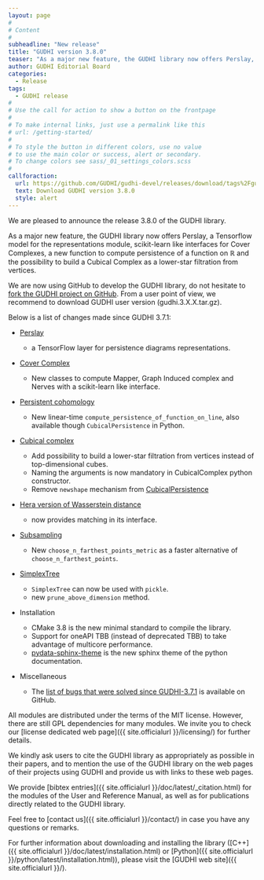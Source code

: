 ```yaml
---
layout: page
#
# Content
#
subheadline: "New release"
title: "GUDHI version 3.8.0"
teaser: "As a major new feature, the GUDHI library now offers Perslay, a Tensorflow model for the representations module, scikit-learn like interfaces for Cover Complexes, a new function to compute persistence of a function on ℝ and the possibility to build a Cubical Complex as a lower-star filtration from vertices."
author: GUDHI Editorial Board
categories:
  - Release
tags:
  - GUDHI release
#
# Use the call for action to show a button on the frontpage
#
# To make internal links, just use a permalink like this
# url: /getting-started/
#
# To style the button in different colors, use no value
# to use the main color or success, alert or secondary.
# To change colors see sass/_01_settings_colors.scss
#
callforaction:
  url: https://github.com/GUDHI/gudhi-devel/releases/download/tags%2Fgudhi-release-3.8.0/gudhi.3.8.0.tar.gz
  text: Download GUDHI version 3.8.0
  style: alert
---
```

We are pleased to announce the release 3.8.0 of the GUDHI library.

As a major new feature, the GUDHI library now offers Perslay, a Tensorflow model for the representations module, scikit-learn like interfaces for Cover Complexes, a new function to compute persistence of a function on ℝ and the possibility to build a Cubical Complex as a lower-star filtration from vertices.

We are now using GitHub to develop the GUDHI library, do not hesitate to [fork the GUDHI project on GitHub](https://github.com/GUDHI/gudhi-devel). From a user point of view, we recommend to download GUDHI user version (gudhi.3.X.X.tar.gz).

Below is a list of changes made since GUDHI 3.7.1:

- [Perslay](https://gudhi.inria.fr/python/latest/representations_tflow_itf_ref.html)
     - a TensorFlow layer for persistence diagrams representations.

- [Cover Complex](https://gudhi.inria.fr/python/latest/cover_complex_sklearn_user.html)
     - New classes to compute Mapper, Graph Induced complex and Nerves with a scikit-learn like interface.

- [Persistent cohomology](https://gudhi.inria.fr/doc/latest/group__persistent__cohomology.html)
     - New linear-time `compute_persistence_of_function_on_line`, also available though `CubicalPersistence` in Python.

- [Cubical complex](https://gudhi.inria.fr/doc/latest/group__cubical__complex.html)
     - Add possibility to build a lower-star filtration from vertices instead of top-dimensional cubes.
     - Naming the arguments is now mandatory in CubicalComplex python constructor.
     - Remove `newshape` mechanism from [CubicalPersistence](https://gudhi.inria.fr/python/latest/cubical_complex_sklearn_itf_ref.html)

- [Hera version of Wasserstein distance](https://gudhi.inria.fr/python/latest/wasserstein_distance_user.html#hera)
     - now provides matching in its interface.

- [Subsampling](https://gudhi.inria.fr/doc/latest/group__subsampling.html)
     - New `choose_n_farthest_points_metric` as a faster alternative of `choose_n_farthest_points`.

- [SimplexTree](https://gudhi.inria.fr/python/latest/simplex_tree_ref.html)
     - `SimplexTree` can now be used with `pickle`.
     - new `prune_above_dimension` method.

- Installation
     - CMake 3.8 is the new minimal standard to compile the library.
     - Support for oneAPI TBB (instead of deprecated TBB) to take advantage of multicore performance.
     - [pydata-sphinx-theme](https://pydata-sphinx-theme.readthedocs.io/en/stable/) is the new sphinx theme of the python documentation.

- Miscellaneous
     - The [list of bugs that were solved since GUDHI-3.7.1](https://github.com/GUDHI/gudhi-devel/issues?q=label%3A3.8.0+is%3Aclosed) is available on GitHub.

All modules are distributed under the terms of the MIT license.
However, there are still GPL dependencies for many modules. We invite you to check our [license dedicated web page]({{ site.officialurl }}/licensing/) for further details.

We kindly ask users to cite the GUDHI library as appropriately as possible in their papers, and to mention the use of the GUDHI library on the web pages of their projects using GUDHI and provide us with links to these web pages.

We provide [bibtex entries]({{ site.officialurl }}/doc/latest/_citation.html) for the modules of the User and Reference Manual, as well as for publications directly related to the GUDHI library. 

Feel free to [contact us]({{ site.officialurl }}/contact/) in case you have any questions or remarks.

For further information about downloading and installing the library ([C++]({{ site.officialurl }}/doc/latest/installation.html) or [Python]({{ site.officialurl }}/python/latest/installation.html)), please visit the [GUDHI web site]({{ site.officialurl }}/).
